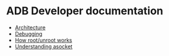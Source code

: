 # ADB Developer documentation

- [Architecture](internals.md)
- [Debugging](debugging.md)
- [How root/unroot works](root.md)
- [Understanding asocket](asocket.md)